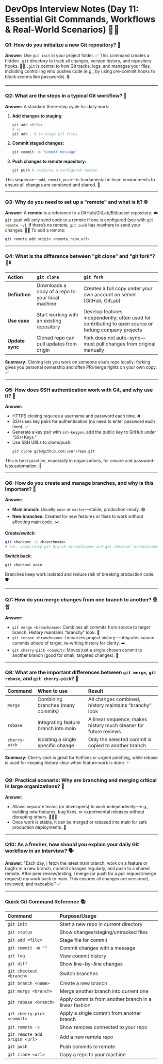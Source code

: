 # DevOps Interview Notes (Day 11: Essential Git Commands, Workflows & Real-World Scenarios) 🚀🌳

### Q1: How do you initialize a new Git repository? 📂

**Answer:**
Use `git init` in your project folder. ✅
This command creates a hidden `.git` directory to track all changes, version history, and repository hooks. 🕵️‍♂️
`.git` is central to how Git tracks, logs, and manages your files, including controlling who pushes code (e.g., by using pre-commit hooks to block secrets like passwords). 🔒

---

### Q2: What are the steps in a typical Git workflow? 🔄

**Answer:**
A standard three-step cycle for daily work:

1.  **Add changes to staging:**
    ```bash
    git add <file>
    # or
    git add . # to stage all files
    ```
2.  **Commit staged changes:**
    ```bash
    git commit -m "Commit message"
    ```
3.  **Push changes to remote repository:**
    ```bash
    git push # requires a configured remote
    ```
This sequence—`add`, `commit`, `push`—is fundamental in team environments to ensure all changes are versioned and shared. 🤝

---

### Q3: Why do you need to set up a "remote" and what is it? 🌐

**Answer:**
A **remote** is a reference to a GitHub/GitLab/Bitbucket repository. ☁️
`git push` will only send code to a remote if one is configured (see with `git remote -v`).
If there’s no remote, `git push` has nowhere to send your changes. 🤷‍♂️
To add a remote:
```bash
git remote add origin <remote_repo_url>
````

-----

### Q4: What is the difference between "git clone" and "git fork"? 🍴⬇️

| Action      | `git clone`                                     | `git fork`                                    |
| :---------- | :---------------------------------------------- | :-------------------------------------------- |
| **Definition**| Downloads a copy of a repo to your local machine | Creates a full copy under your own account on server (GitHub, GitLab) |
| **Use case**| Start working with an existing repository       | Develop features independently; often used for contributing to open source or forking company projects |
| **Update sync**| Cloned repo can pull updates from origin        | Fork does not auto-sync—must pull changes from original manually |

**Summary:**
Cloning lets you work on someone else’s repo locally; forking gives you personal ownership and often PR/merge rights on your own copy. ✅

-----

### Q5: How does SSH authentication work with Git, and why use it? 🔑

**Answer:**

  * HTTPS cloning requires a username and password each time. ❌
  * SSH uses key pairs for authentication (no need to enter password each time). ✅
  * Generate a key pair with `ssh-keygen`, add the public key to GitHub under “SSH Keys.”
  * Use SSH URLs to clone/push:
    ```bash
    git clone git@github.com:user/repo.git
    ```

This is best practice, especially in organizations, for secure and password-less automation. 🤖

-----

### Q6: How do you create and manage branches, and why is this important? 🌳

**Answer:**

  * **Main branch:** Usually `main` or `master`—stable, production-ready. 🟢
  * **New branches:** Created for new features or fixes to work without affecting main code. ✂️

**Create/switch:**

```bash
git checkout -b <branchname>
# (or, separately git branch <branchname> and git checkout <branchname>)
```

**Switch back:**

```bash
git checkout main
```

Branches keep work isolated and reduce risk of breaking production code. 🛡️

-----

### Q7: How do you merge changes from one branch to another? 융합

**Answer:**

  * `git merge <branchname>`: Combines all commits from source to target branch. History maintains “branchy” look. 🤝
  * `git rebase <branchname>`: Linearizes project history—integrates source commits *ahead* of target, re-writing history for clarity. ➡️
  * `git cherry-pick <commit>`: Moves just a single chosen commit to another branch (good for small, targeted changes). 🍒

-----

### Q8: What are the important differences between `git merge`, `git rebase`, and `git cherry-pick`? 🔄

| Command        | When to use                          | Result                                                 |
| :------------- | :----------------------------------- | :----------------------------------------------------- |
| `merge`        | Combining branches (many commits)    | All changes combined, history maintains “branchy” look |
| `rebase`       | Integrating feature branch into main | A linear sequence; makes history much cleaner for future reviews |
| `cherry-pick` | Isolating a single specific change   | Only the selected commit is copied to another branch   |

**Summary:**
Cherry-pick is great for hotfixes or urgent patching, while rebase is used for keeping history clear when feature work is done. ✨

-----

### Q9: Practical scenario: Why are branching and merging critical in large organizations? 👥

**Answer:**

  * Allows separate teams (or developers) to work independently—e.g., building new features, bug fixes, or experimental releases without disrupting others. 🧑‍🤝‍🧑
  * Once work is stable, it can be merged or rebased into main for safe production deployments. 🚀

-----

### Q10: As a fresher, how should you explain your daily Git workflow in an interview? 🗣️

**Answer:**
"Each day, I fetch the latest main branch, work on a feature or bugfix in a new branch, commit changes regularly, and push to a shared remote. After peer review/testing, I merge (or push for a pull request/merge request) my work back to main. This ensures all changes are versioned, reviewed, and traceable." ✅

-----

### Quick Git Command Reference 📚

| Command                  | Purpose/Usage                                           |
| :----------------------- | :------------------------------------------------------ |
| `git init`               | Start a new repo in current directory                   |
| `git status`             | Show changes/staging/untracked files                    |
| `git add <file>`         | Stage file for commit                                   |
| `git commit -m ""`       | Commit changes with a message                           |
| `git log`                | View commit history                                     |
| `git diff`               | Show line-by-line changes                               |
| `git checkout <branch>`  | Switch branches                                         |
| `git branch <name>`      | Create a new branch                                     |
| `git merge <branch>`     | Merge another branch into current one                   |
| `git rebase <branch>`    | Apply commits from another branch in a linear fashion   |
| `git cherry-pick <commit>`| Apply a single commit from another branch               |
| `git remote -v`          | Show remotes connected to your repo                     |
| `git remote add origin <url>`| Add a new remote repo                                   |
| `git push`               | Push commits to remote                                  |
| `git clone <url>`        | Copy a repo to your machine                             |
